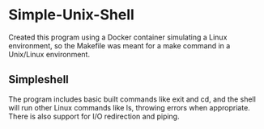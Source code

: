 # Simple-Unix-Shell
Created this program using a Docker container simulating a Linux environment, so the Makefile was meant for a make command in a Unix/Linux environment. 
## Simpleshell
The program includes basic built commands like exit and cd, and the shell will run other Linux commands like ls, throwing errors when appropriate. <br />
There is also support for I/O redirection and piping.
